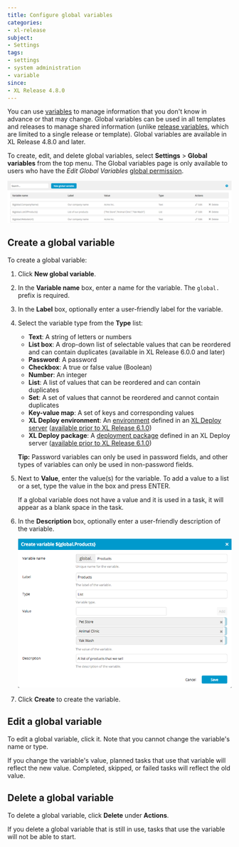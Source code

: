 ```yaml
---
title: Configure global variables
categories:
- xl-release
subject:
- Settings
tags:
- settings
- system administration
- variable
since:
- XL Release 4.8.0
---
```


You can use [variables](/xl-release/concept/variables-in-xl-release.html) to manage information that you don't know in advance or that may change. Global variables can be used in all templates and releases to manage shared information (unlike [release variables](/xl-release/how-to/create-release-variables.html), which are limited to a single release or template). Global variables are available in XL Release 4.8.0 and later.

To create, edit, and delete global variables, select **Settings** > **Global variables** from the top menu. The Global variables page is only available to users who have the *Edit Global Variables* [global permission](/xl-release/how-to/configure-permissions.html).

![Global variables](../images/global-variables.png)

## Create a global variable

To create a global variable:

1. Click **New global variable**.
1. In the **Variable name** box, enter a name for the variable. The `global.` prefix is required.
1. In the **Label** box, optionally enter a user-friendly label for the variable.
1. Select the variable type from the **Type** list:
    * **Text**: A string of letters or numbers
    * **List box**: A drop-down list of selectable values that can be reordered and can contain duplicates (available in XL Release 6.0.0 and later)
    * **Password**: A password
    * **Checkbox**: A true or false value (Boolean)
    * **Number**: An integer
    * **List**: A list of values that can be reordered and can contain duplicates
    * **Set**: A set of values that cannot be reordered and cannot contain duplicates
    * **Key-value map**: A set of keys and corresponding values
    * **XL Deploy environment**: An [environment](/xl-deploy/concept/key-xl-deploy-concepts.html#environments) defined in an [XL Deploy server](/xl-release/how-to/configure-xl-deploy-servers-in-xl-release.html) ([available prior to XL Release 6.1.0](/xl-release/6.1.x/releasemanual.html#xl-release-610-upgrade-notes))
    * **XL Deploy package**: A [deployment package](/xl-deploy/concept/key-xl-deploy-concepts.html#deployment-packages) defined in an XL Deploy server ([available prior to XL Release 6.1.0](/xl-release/6.1.x/releasemanual.html#xl-release-610-upgrade-notes))

    **Tip:** Password variables can only be used in password fields, and other types of variables can only be used in non-password fields.

1. Next to **Value**, enter the value(s) for the variable. To add a value to a list or a set, type the value in the box and press ENTER.

    If a global variable does not have a value and it is used in a task, it will appear as a blank space in the task.

1. In the **Description** box, optionally enter a user-friendly description of the variable.

    ![Create global variable](../images/create-global-variable.png)

1. Click **Create** to create the variable.

## Edit a global variable

To edit a global variable, click it. Note that you cannot change the variable's name or type.

If you change the variable's value, planned tasks that use that variable will reflect the new value. Completed, skipped, or failed tasks will reflect the old value.

## Delete a global variable

To delete a global variable, click **Delete** under **Actions**.

If you delete a global variable that is still in use, tasks that use the variable will not be able to start.
